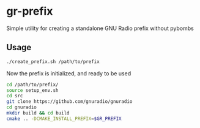 # gr-prefix

Simple utility for creating a standalone GNU Radio prefix without pybombs

## Usage

```bash
./create_prefix.sh /path/to/prefix
```

Now the prefix is initialized, and ready to be used

```bash
cd /path/to/prefix/
source setup_env.sh
cd src
git clone https://github.com/gnuradio/gnuradio
cd gnuradio
mkdir build && cd build
cmake .. -DCMAKE_INSTALL_PREFIX=$GR_PREFIX
```